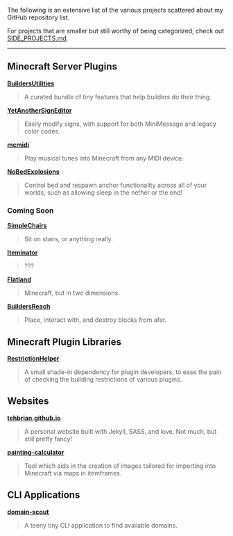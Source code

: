 The following is an extensive list of the various projects scattered about my GitHub repository list.

For projects that are smaller but still worthy of being categorized, check out [SIDE_PROJECTS.md](SIDE_PROJECTS.md).

---

## Minecraft Server Plugins

[**BuildersUtilities**][bu]

> A curated bundle of tiny features that help builders do their thing.

[**YetAnotherSignEditor**][yase]

> Easily modify signs, with support for both MiniMessage and legacy color codes.

[**mcmidi**][mcmidi]

> Play musical tunes into Minecraft from any MIDI device.

[**NoBedExplosions**][nbe]

> Control bed and respawn anchor functionality across all of your worlds, such as allowing sleep in the nether or the end!

[bu]: https://github.com/TehBrian/BuildersUtilities
[yase]: https://github.com/TehBrian/YetAnotherSignEditor
[mcmidi]: https://github.com/mcmidi-uwu
[nbe]: https://github.com/TehBrian/NoBedExplosions

### Coming Soon

[**SimpleChairs**][sc]

> Sit on stairs, or anything really.

[**Iteminator**][iteminator]

> ???

[**Flatland**][fl]

> Minecraft, but in two dimensions.

[**BuildersReach**][br]

> Place, interact with, and destroy blocks from afar.

[sc]: https://github.com/TehBrian/SimpleChairs
[iteminator]: https://github.com/TehBrian/Iteminator
[fl]: https://github.com/TehBrian/Flatland
[br]: https://github.com/TehBrian/BuildersReach

## Minecraft Plugin Libraries

[**RestrictionHelper**][rh]

> A small shade-in dependency for plugin developers, to ease the pain of checking the building restrictions of various plugins.

[rh]: https://github.com/TehBrian/RestrictionHelper

## Websites

[**tehbrian.github.io**][tehbrian]

> A personal website built with Jekyll, SASS, and love. Not much, but still pretty fancy!

[**painting-calculator**][pc]

> Tool which aids in the creation of images tailored for importing into Minecraft via maps in itemframes.

[tehbrian]: https://github.com/TehBrian/tehbrian.github.io
[pc]: https://github.com/TehBrian/painting-calculator

## CLI Applications

[**domain-scout**][ds]

> A teeny tiny CLI application to find available domains.

[ds]: https://github.com/TehBrian/domain-scout
